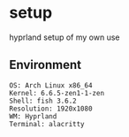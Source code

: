 # setup
hyprland setup of my own use
## Environment
```
OS: Arch Linux x86_64
Kernel: 6.6.5-zen1-1-zen
Shell: fish 3.6.2
Resolution: 1920x1080
WM: Hyprland
Terminal: alacritty
```

